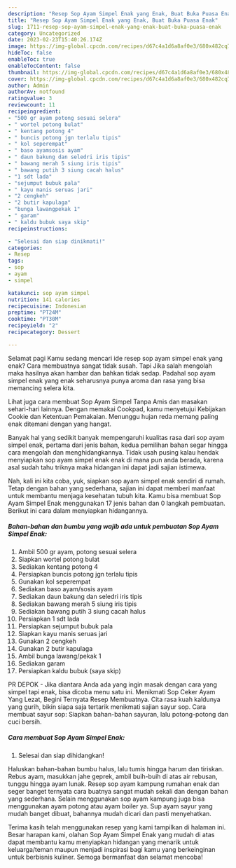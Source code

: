 ```yaml
---
description: "Resep Sop Ayam Simpel Enak yang Enak, Buat Buka Puasa Enak"
title: "Resep Sop Ayam Simpel Enak yang Enak, Buat Buka Puasa Enak"
slug: 1711-resep-sop-ayam-simpel-enak-yang-enak-buat-buka-puasa-enak
category: Uncategorized
date: 2023-02-23T15:40:26.174Z
image: https://img-global.cpcdn.com/recipes/d67c4a1d6a8af0e3/680x482cq70/sop-ayam-simpel-enak-foto-resep-utama.jpg
hideToc: false
enableToc: true
enableTocContent: false
thumbnail: https://img-global.cpcdn.com/recipes/d67c4a1d6a8af0e3/680x482cq70/sop-ayam-simpel-enak-foto-resep-utama.jpg
cover: https://img-global.cpcdn.com/recipes/d67c4a1d6a8af0e3/680x482cq70/sop-ayam-simpel-enak-foto-resep-utama.jpg
author: Admin
authorAv: notfound
ratingvalue: 3
reviewcount: 11
recipeingredient:
- "500 gr ayam potong sesuai selera"
- " wortel potong bulat"
- " kentang potong 4"
- " buncis potong jgn terlalu tipis"
- " kol seperempat"
- " baso ayamsosis ayam"
- " daun bakung dan seledri iris tipis"
- " bawang merah 5 siung iris tipis"
- " bawang putih 3 siung cacah halus"
- "1 sdt lada"
- "sejumput bubuk pala"
- " kayu manis seruas jari"
- "2 cengkeh"
- "2 butir kapulaga"
- "bunga lawangpekak 1"
- " garam"
- " kaldu bubuk saya skip"
recipeinstructions:

- "Selesai dan siap dinikmati!"
categories:
- Resep
tags:
- sop
- ayam
- simpel

katakunci: sop ayam simpel 
nutrition: 141 calories
recipecuisine: Indonesian
preptime: "PT24M"
cooktime: "PT30M"
recipeyield: "2"
recipecategory: Dessert

---
```



Selamat pagi Kamu sedang mencari ide resep sop ayam simpel enak yang enak? Cara membuatnya sangat tidak susah. Tapi Jika salah mengolah maka hasilnya akan hambar dan bahkan tidak sedap. Padahal sop ayam simpel enak yang enak seharusnya punya aroma dan rasa yang bisa memancing selera kita.


Lihat juga cara membuat Sop Ayam Simpel Tanpa Amis dan masakan sehari-hari lainnya. Dengan memakai Cookpad, kamu menyetujui Kebijakan Cookie dan Ketentuan Pemakaian. Menunggu hujan reda memang paling enak ditemani dengan yang hangat.

Banyak hal yang sedikit banyak mempengaruhi kualitas rasa dari sop ayam simpel enak, pertama dari jenis bahan, kedua pemilihan bahan segar hingga cara mengolah dan menghidangkannya. Tidak usah pusing kalau hendak menyiapkan sop ayam simpel enak enak di mana pun anda berada, karena asal sudah tahu triknya maka hidangan ini dapat jadi sajian istimewa.


Nah, kali ini kita coba, yuk, siapkan sop ayam simpel enak sendiri di rumah. Tetap dengan bahan yang sederhana, sajian ini dapat memberi manfaat untuk membantu menjaga kesehatan tubuh kita. Kamu bisa membuat Sop Ayam Simpel Enak menggunakan 17 jenis bahan dan 0 langkah pembuatan. Berikut ini cara dalam menyiapkan hidangannya.

<!--inarticleads1-->

##### Bahan-bahan dan bumbu yang wajib ada untuk pembuatan Sop Ayam Simpel Enak:

1. Ambil 500 gr ayam, potong sesuai selera
1. Siapkan  wortel potong bulat
1. Sediakan  kentang potong 4
1. Persiapkan  buncis potong jgn terlalu tipis
1. Gunakan  kol seperempat
1. Sediakan  baso ayam/sosis ayam
1. Sediakan  daun bakung dan seledri iris tipis
1. Sediakan  bawang merah 5 siung iris tipis
1. Sediakan  bawang putih 3 siung cacah halus
1. Persiapkan 1 sdt lada
1. Persiapkan sejumput bubuk pala
1. Siapkan  kayu manis seruas jari
1. Gunakan 2 cengkeh
1. Gunakan 2 butir kapulaga
1. Ambil bunga lawang/pekak 1
1. Sediakan  garam
1. Persiapkan  kaldu bubuk (saya skip)


PR DEPOK - Jika diantara Anda ada yang ingin masak dengan cara yang simpel tapi enak, bisa dicoba menu satu ini. Menikmati Sop Ceker Ayam Yang Lezat, Begini Ternyata Resep Membuatnya. Cita rasa kuah kaldunya yang gurih, bikin siapa saja tertarik menikmati sajian sayur sop. Cara membuat sayur sop: Siapkan bahan-bahan sayuran, lalu potong-potong dan cuci bersih. 

<!--inarticleads2-->

##### Cara membuat Sop Ayam Simpel Enak:


1. Selesai dan siap dihidangkan!

Haluskan bahan-bahan bumbu halus, lalu tumis hingga harum dan tiriskan. Rebus ayam, masukkan jahe geprek, ambil buih-buih di atas air rebusan, tunggu hingga ayam lunak. Resep sop ayam kampung rumahan enak dan seger banget ternyata cara buatnya sangat mudah sekali dan dengan bahan yang sederhana. Selain menggunakan sop ayam kampung juga bisa menggunakan ayam potong atau ayam boiler ya. Sup ayam sayur yang mudah banget dibuat, bahannya mudah dicari dan pasti menyehatkan. 

Terima kasih telah menggunakan resep yang kami tampilkan di halaman ini. Besar harapan kami, olahan Sop Ayam Simpel Enak yang mudah di atas dapat membantu kamu menyiapkan hidangan yang menarik untuk keluarga/teman maupun menjadi inspirasi bagi kamu yang berkeinginan untuk berbisnis kuliner. Semoga bermanfaat dan selamat mencoba!
